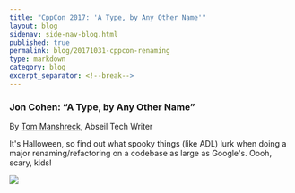 ```yaml
---
title: "CppCon 2017: 'A Type, by Any Other Name'"
layout: blog
sidenav: side-nav-blog.html
published: true
permalink: blog/20171031-cppcon-renaming
type: markdown
category: blog
excerpt_separator: <!--break-->
---
```


### Jon Cohen: “A Type, by Any Other Name”

By [Tom Manshreck](mailto:shreck@google.com), Abseil Tech Writer

It's Halloween, so find out what spooky things (like ADL) lurk when
doing a major renaming/refactoring on a codebase as large as Google's.
Oooh, scary, kids!

<a href="https://www.youtube.com/watch?v=ely_hVVZjEU" target="_blank">
<img src="{{ site.baseurl }}/img/cppcon-renaming.png" />
</a>